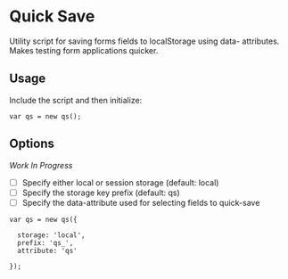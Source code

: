 # Quick Save
Utility script for saving forms fields to localStorage using data- attributes. Makes testing form applications quicker.

## Usage

Include the script and then initialize:

```
var qs = new qs();
```

## Options

_Work In Progress_

- [ ] Specify either local or session storage (default: local)
- [ ] Specify the storage key prefix (default: qs)
- [ ] Specify the data-attribute used for selecting fields to quick-save

```
var qs = new qs({
  
  storage: 'local',
  prefix: 'qs_',
  attribute: 'qs'
  
});
```